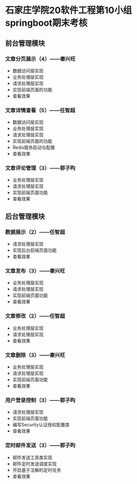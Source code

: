 # 石家庄学院20软件工程第10小组springboot期末考核
## 前台管理模块
### 文章分页展示（4）——秦兴旺
* 数据访问层实现
* 业务处理层实现
* 请求处理层实现
* 实现前端页面的功能
* 查看效果
### 文章详情查看（5）——任智超
* 数据访问层实现
* 业务处理层实现
* 请求处理层实现
* 实现前端页面的功能
* Redis服务启动与配置
* 查看效果
### 文章评论管理（3）——郭子昀
* 业务处理层实现
* 请求处理层实现
* 实现前端页面功能
* 查看效果
## 后台管理模块
### 数据展示（2）——任智超
* 请求处理层实现
* 实现后台前端页面功能
* 查看效果
### 文章发布（3）——秦兴旺
* 业务处理层实现
* 请求处理层实现
* 实现前端页面功能
* 查看效果
### 文章修改（2）——任智超
* 业务处理层实现
* 请求处理层实现
* 查看效果
### 文章删除（3）——秦兴旺
* 业务处理层实现
* 请求处理层实现
* 实现前端页面功能
* 查看效果
### 用户登录控制（3）——郭子昀
* 请求处理层实现
* 实现前端页面功能
* 编写Security认证授权配置类
* 查看效果
### 定时邮件发送（3）——郭子昀
* 邮件发送工具类实现
* 邮件定时发送调度实现
* 开启基于注解的定时任务
* 查看效果
